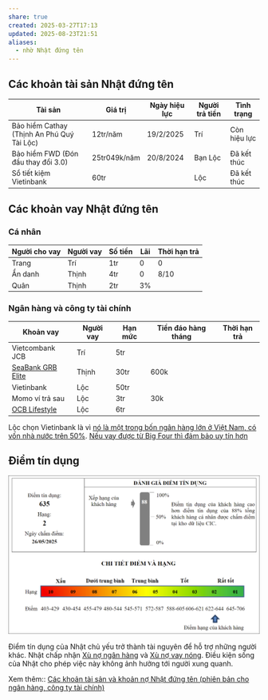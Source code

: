 ```yaml
---
share: true
created: 2025-03-27T17:13
updated: 2025-08-23T21:51
aliases:
  - nhờ Nhật đứng tên
---
```

## Các khoản tài sản Nhật đứng tên
| Tài sản                                    | Giá trị      | Ngày hiệu lực | Người trả tiền | Tình trạng   |
| ------------------------------------------ | ------------ | ------------- | -------------- | ------------ |
| Bảo hiểm Cathay (Thịnh An Phú Quý Tài Lộc) | 12tr/năm     | 19/2/2025     | Trí            | Còn hiệu lực |
| Bảo hiểm FWD (Đón đầu thay đổi 3.0)        | 25tr049k/năm | 20/8/2024     | Bạn Lộc        | Đã kết thúc  |
| Sổ tiết kiệm Vietinbank                    | 60tr         |               | Lộc            | Đã kết thúc  |

## Các khoản vay Nhật đứng tên
### Cá nhân
| Người cho vay                                                                                              | Người vay | Số tiền | Lãi | Thời hạn trả |
| ---------------------------------------------------------------------------------------------------------- | --------- | ------- | --- | ------------ |
| Trang                                                                                                      | Trí       | 1tr     | 0   | 0            |
| Ẩn danh                                                                                                    | Thịnh     | 4tr     | 0   | 8/10         |
| Quân                                                                                                       | Thịnh     | 2tr     | 3%  |              |

### Ngân hàng và công ty tài chính

| Khoản vay                                                                                               | Người vay | Hạn mức | Tiền đáo hàng tháng | Thời hạn trả |
| ------------------------------------------------------------------------------------------------------- | --------- | ------- | ------------------- | ------------ |
| Vietcombank JCB                                                                                         | Trí       | 5tr     |                     |              |
| [SeaBank GRB Elite](https://www.seabank.com.vn/ca-nhan/the/the-tin-dung-quoc-te/the-tin-dung-brg-elite) | Thịnh     | 30tr    | 600k                |              |
| Vietinbank                                                                                              | Lộc       | 50tr    |                     |              |
| Momo ví trả sau                                                                                         | Lộc       | 3tr     | 30k                 |              |
| [OCB Lifestyle](https://www.ocb.com.vn/vi/ca-nhan/the/the-tin-dung/ocb-mastercard-lifestyle)            | Lộc       | 6tr     |                     |              |

Lộc chọn Vietinbank là vì [nó là một trong bốn ngân hàng lớn ở Việt Nam, có vốn nhà nước trên 50%](../../../../%F0%9F%93%9CT%C3%A0i%20nguy%C3%AAn/T%C3%ACnh%20h%C3%ACnh%20%E1%BB%9F%20Vi%E1%BB%87t%20Nam/L%C4%A9nh%20v%E1%BB%B1c%20c%E1%BB%A5%20th%E1%BB%83/T%E1%BB%95%20ch%E1%BB%A9c%20t%C3%ADn%20d%E1%BB%A5ng/Ng%C3%A2n%20h%C3%A0ng/Vietcombank,%20VietinBank,%20Agribank,%20v%C3%A0%20BIDV%20l%C3%A0%20c%C3%A1c%20ng%C3%A2n%20h%C3%A0ng%20c%C3%B3%20v%E1%BB%91n%20nh%C3%A0%20n%C6%B0%E1%BB%9Bc%20tr%C3%AAn%2050%25.md). [Nếu vay được từ Big Four thì đảm bảo uy tín hơn](../../../../%F0%9F%93%9CT%C3%A0i%20nguy%C3%AAn/T%C3%ACnh%20h%C3%ACnh%20%E1%BB%9F%20Vi%E1%BB%87t%20Nam/L%C4%A9nh%20v%E1%BB%B1c%20c%E1%BB%A5%20th%E1%BB%83/T%E1%BB%95%20ch%E1%BB%A9c%20t%C3%ADn%20d%E1%BB%A5ng/Ng%C3%A2n%20h%C3%A0ng/N%E1%BA%BFu%20vay%20%C4%91%C6%B0%E1%BB%A3c%20t%E1%BB%AB%20Big%20Four%20th%C3%AC%20%C4%91%E1%BA%A3m%20b%E1%BA%A3o%20uy%20t%C3%ADn%20h%C6%A1n.md)

## Điểm tín dụng
![Điểm tín dụng của Nhật.png](../../../../assets/attachments/%C4%90i%E1%BB%83m%20t%C3%ADn%20d%E1%BB%A5ng%20c%E1%BB%A7a%20Nh%E1%BA%ADt.png)

Điểm tín dụng của Nhật chủ yếu trở thành tài nguyên để hỗ trợ những người khác. Nhật chấp nhận [Xù nợ ngân hàng](../../T%C3%A0i%20li%E1%BB%87u/X%C3%B9%20n%E1%BB%A3%20ng%C3%A2n%20h%C3%A0ng.md) và [Xù nợ vay nóng](../../T%C3%A0i%20li%E1%BB%87u/X%C3%B9%20n%E1%BB%A3%20vay%20n%C3%B3ng.md). Điều kiện sống của Nhật cho phép việc này không ảnh hưởng tới người xung quanh.

Xem thêm:: [Các khoản tài sản và khoản nợ Nhật đứng tên (phiên bản cho ngân hàng, công ty tài chính)](./C%C3%A1c%20kho%E1%BA%A3n%20t%C3%A0i%20s%E1%BA%A3n%20v%C3%A0%20kho%E1%BA%A3n%20n%E1%BB%A3%20Nh%E1%BA%ADt%20%C4%91%E1%BB%A9ng%20t%C3%AAn%20(phi%C3%AAn%20b%E1%BA%A3n%20cho%20ng%C3%A2n%20h%C3%A0ng,%20c%C3%B4ng%20ty%20t%C3%A0i%20ch%C3%ADnh).md)
